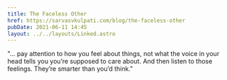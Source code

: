 ```yaml
---
title: The Faceless Other
href: https://sarvasvkulpati.com/blog/the-faceless-other
pubDate: 2021-06-11 14:45
layout: ../../layouts/Linked.astro
---
```


"... pay attention to how you feel about things, not what the voice in your head tells you you’re supposed to care about. And then listen to those feelings. They’re smarter than you’d think."
